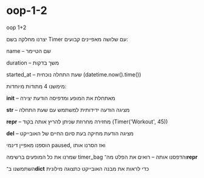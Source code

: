 # oop-1-2
oop 1+2



יצרנו מחלקה בשם Timer עם שלושה מאפיינים קבועים:

name – שם הטיימר

duration – משך בדקות

started_at – שעת התחלה נוכחית (datetime.now().time())

מימשנו 4 מתודות מיוחדות:

__init__ – מאתחלת את המופע ומדפיסה הודעת יצירה

__str__ – מציגה הודעה ידידותית למשתמש עם שעת התחלה

__repr__ – מחזירה מחרוזת שניתן להריץ אותה בקוד (Timer('Workout', 45))

__del__ – מציגה הודעת מחיקה בעת סיום החיים של האובייקט

הוספנו מאפיין דינמי paused, ואז הסרנו אותו

שמרנו את כל המופעים ברשימה timer_bag והדפסנו אותה – רואים את הפלט מה־__repr__

השתמשנו ב־__dict__ כדי לראות את מבנה האובייקט כתצוגה מילונית
